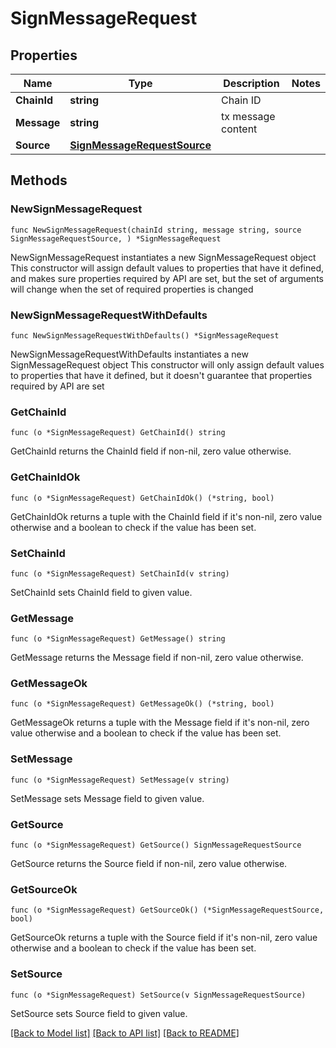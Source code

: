 # SignMessageRequest

## Properties

Name | Type | Description | Notes
------------ | ------------- | ------------- | -------------
**ChainId** | **string** | Chain ID | 
**Message** | **string** | tx message content | 
**Source** | [**SignMessageRequestSource**](SignMessageRequestSource.md) |  | 

## Methods

### NewSignMessageRequest

`func NewSignMessageRequest(chainId string, message string, source SignMessageRequestSource, ) *SignMessageRequest`

NewSignMessageRequest instantiates a new SignMessageRequest object
This constructor will assign default values to properties that have it defined,
and makes sure properties required by API are set, but the set of arguments
will change when the set of required properties is changed

### NewSignMessageRequestWithDefaults

`func NewSignMessageRequestWithDefaults() *SignMessageRequest`

NewSignMessageRequestWithDefaults instantiates a new SignMessageRequest object
This constructor will only assign default values to properties that have it defined,
but it doesn't guarantee that properties required by API are set

### GetChainId

`func (o *SignMessageRequest) GetChainId() string`

GetChainId returns the ChainId field if non-nil, zero value otherwise.

### GetChainIdOk

`func (o *SignMessageRequest) GetChainIdOk() (*string, bool)`

GetChainIdOk returns a tuple with the ChainId field if it's non-nil, zero value otherwise
and a boolean to check if the value has been set.

### SetChainId

`func (o *SignMessageRequest) SetChainId(v string)`

SetChainId sets ChainId field to given value.


### GetMessage

`func (o *SignMessageRequest) GetMessage() string`

GetMessage returns the Message field if non-nil, zero value otherwise.

### GetMessageOk

`func (o *SignMessageRequest) GetMessageOk() (*string, bool)`

GetMessageOk returns a tuple with the Message field if it's non-nil, zero value otherwise
and a boolean to check if the value has been set.

### SetMessage

`func (o *SignMessageRequest) SetMessage(v string)`

SetMessage sets Message field to given value.


### GetSource

`func (o *SignMessageRequest) GetSource() SignMessageRequestSource`

GetSource returns the Source field if non-nil, zero value otherwise.

### GetSourceOk

`func (o *SignMessageRequest) GetSourceOk() (*SignMessageRequestSource, bool)`

GetSourceOk returns a tuple with the Source field if it's non-nil, zero value otherwise
and a boolean to check if the value has been set.

### SetSource

`func (o *SignMessageRequest) SetSource(v SignMessageRequestSource)`

SetSource sets Source field to given value.



[[Back to Model list]](../README.md#documentation-for-models) [[Back to API list]](../README.md#documentation-for-api-endpoints) [[Back to README]](../README.md)


